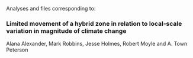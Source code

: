 Analyses and files corresponding to:  
### Limited movement of a hybrid zone in relation to local-scale variation in magnitude of climate change
Alana Alexander, Mark Robbins, Jesse Holmes, Robert Moyle and A. Town Peterson

